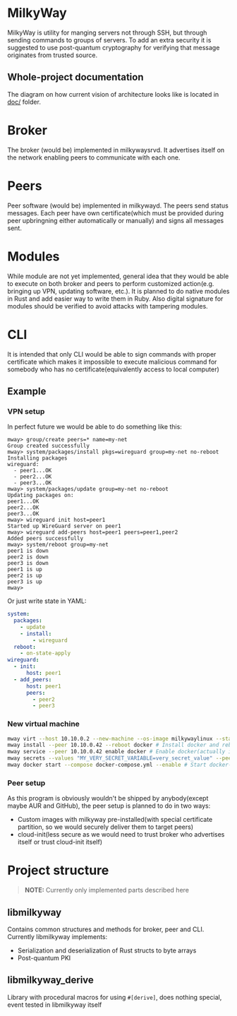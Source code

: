 # MilkyWay
MilkyWay is utility for manging servers not through SSH, but through sending commands to groups of servers. To add an extra security it is suggested to use post-quantum cryptography for verifying that message originates from trusted source.

## Whole-project documentation
The diagram on how current vision of architecture looks like is located in [doc/](doc/) folder.

# Broker
The broker (would be) implemented in milkywaysrvd. It advertises itself on the network enabling peers to communicate with each one.

# Peers
Peer software (would be) implemented in milkywayd. The peers send status messages. Each peer have own certificate(which must be provided during peer upbringning either automatically or manually) and signs all messages sent.

# Modules
While module are not yet implemented, general idea that they would be able to execute on both broker and peers to perform customized action(e.g. bringing up VPN, updating software, etc.). It is planned to do native modules in Rust and add easier way to write them in Ruby.
Also digital signature for modules should be verified to avoid attacks with tampering modules.

# CLI
It is intended that only CLI would be able to sign commands with proper certificate which makes it impossible to execute malicious command for somebody who has no certificate(equivalently access to local computer)

## Example
### VPN setup
In perfect future we would be able to do something like this:

```
mway> group/create peers=* name=my-net
Group created successfully
mway> system/packages/install pkgs=wireguard group=my-net no-reboot
Installing packages
wireguard:
  - peer1...OK
  - peer2...OK
  - peer3...OK
mway> system/packages/update group=my-net no-reboot
Updating packages on:
peer1...OK
peer2...OK
peer3...OK
mway> wireguard init host=peer1
Started up WireGuard server on peer1
mway> wireguard add-peers host=peer1 peers=peer1,peer2
Added peers successfully
mway> system/reboot group=my-net
peer1 is down
peer2 is down
peer3 is down
peer1 is up
peer2 is up
peer3 is up
mway>
```

Or just write state in YAML:

```yaml
system:
  packages:
    - update
    - install:
        - wireguard
  reboot:
    - on-state-apply
wireguard:
  - init:
      host: peer1
  - add_peers:
      host: peer1
      peers:
        - peer2
        - peer3 
```

### New virtual machine
```bash
mway virt --host 10.10.0.2 --new-machine --os-image milkywaylinux --static-ip 10.10.0.42 --wait --peer-group isolated_docker_compose_app # Set up new virtual machine in peer group isolated_docker_compose_app with static ip 10.10.0.42 and block CLI until machine goes up
mway install --peer 10.10.0.42 --reboot docker # Install docker and reboot
mway service --peer 10.10.0.42 enable docker # Enable docker(actually if it is server it should be enabled by default)
mway secrets --values "MY_VERY_SECRET_VARIABLE=very_secret_value" --peer 10.10.0.42 --secret-group my_app # Push secret variables to peer and put them in secret group 
mway docker start --compose docker-compose.yml --enable # Start docker-compose app and enable its auto start
```

### Peer setup
As this program is obviously wouldn't be shipped by anybody(except maybe AUR and GitHub), the peer setup is planned to do in two ways:
* Custom images with milkyway pre-installed(with special certificate partition, so we would securely deliver them to target peers)
* cloud-init(less secure as we would need to trust broker who advertises itself or trust cloud-init itself)

# Project structure
> **NOTE:** Currently only implemented parts described here

## libmilkyway
Contains common structures and methods for broker, peer and CLI. Currently libmilkyway implements:
* Serialization and deserialization of Rust structs to byte arrays
* Post-quantum PKI

## libmilkyway\_derive
Library with procedural macros for using `#[derive]`, does nothing special, event tested in libmilkyway itself
